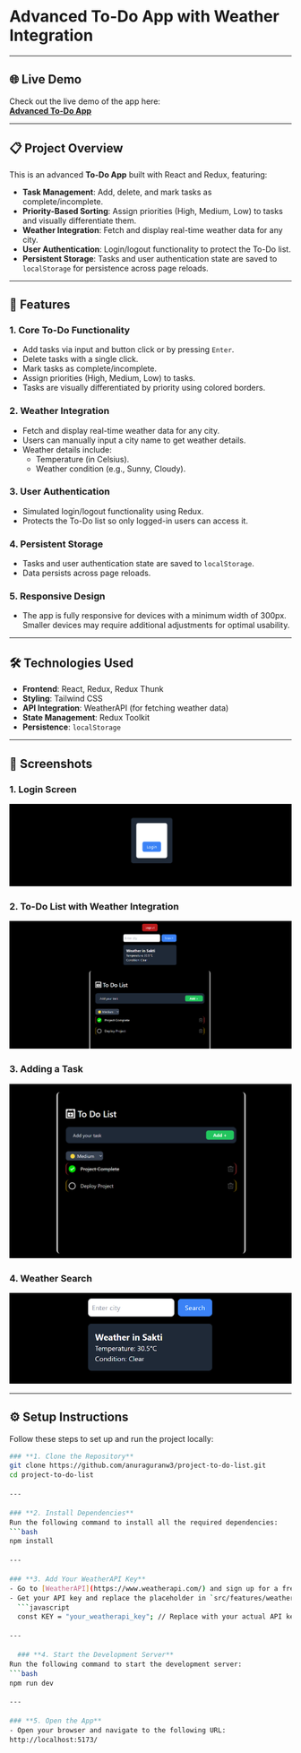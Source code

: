 # Advanced To-Do App with Weather Integration

---

## 🌐 Live Demo
Check out the live demo of the app here:  
[**Advanced To-Do App**](https://note-todo-list.netlify.app/)

---

## 📋 Project Overview
This is an advanced **To-Do App** built with React and Redux, featuring:
- **Task Management**: Add, delete, and mark tasks as complete/incomplete.
- **Priority-Based Sorting**: Assign priorities (High, Medium, Low) to tasks and visually differentiate them.
- **Weather Integration**: Fetch and display real-time weather data for any city.
- **User Authentication**: Login/logout functionality to protect the To-Do list.
- **Persistent Storage**: Tasks and user authentication state are saved to `localStorage` for persistence across page reloads.

---

## 🚀 Features
### **1. Core To-Do Functionality**
- Add tasks via input and button click or by pressing `Enter`.
- Delete tasks with a single click.
- Mark tasks as complete/incomplete.
- Assign priorities (High, Medium, Low) to tasks.
- Tasks are visually differentiated by priority using colored borders.

### **2. Weather Integration**
- Fetch and display real-time weather data for any city.
- Users can manually input a city name to get weather details.
- Weather details include:
  - Temperature (in Celsius).
  - Weather condition (e.g., Sunny, Cloudy).

### **3. User Authentication**
- Simulated login/logout functionality using Redux.
- Protects the To-Do list so only logged-in users can access it.

### **4. Persistent Storage**
- Tasks and user authentication state are saved to `localStorage`.
- Data persists across page reloads.

### **5. Responsive Design**
- The app is fully responsive for devices with a minimum width of 300px. Smaller devices may require additional adjustments for optimal usability.

---

## 🛠️ Technologies Used
- **Frontend**: React, Redux, Redux Thunk
- **Styling**: Tailwind CSS
- **API Integration**: WeatherAPI (for fetching weather data)
- **State Management**: Redux Toolkit
- **Persistence**: `localStorage`

---

## 📸 Screenshots
### **1. Login Screen**
![Login Screen](src/assets/screenshots/login-page.png)

### **2. To-Do List with Weather Integration**
![To-Do List with Weather](src/assets/screenshots/todo-list-with-weather-app.png)

### **3. Adding a Task**
![Adding a Task](src/assets/screenshots/todo.png)

### **4. Weather Search**
![Weather Search](src/assets//screenshots/weather.png)

---

## ⚙️ Setup Instructions
Follow these steps to set up and run the project locally:

```bash
### **1. Clone the Repository**
git clone https://github.com/anuraguranw3/project-to-do-list.git
cd project-to-do-list

---

### **2. Install Dependencies**
Run the following command to install all the required dependencies:
```bash
npm install

---

### **3. Add Your WeatherAPI Key**
- Go to [WeatherAPI](https://www.weatherapi.com/) and sign up for a free account.
- Get your API key and replace the placeholder in `src/features/weather/weatherAPI.js`:
  ```javascript
  const KEY = "your_weatherapi_key"; // Replace with your actual API key

---

  ### **4. Start the Development Server**
Run the following command to start the development server:
```bash
npm run dev

---

### **5. Open the App**
- Open your browser and navigate to the following URL:
http://localhost:5173/